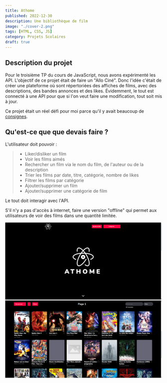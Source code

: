 ```yaml
---
title: Athome
published: 2022-12-30
description: Une bibliothèque de film
image: "./cover-2.png"
tags: [HTML, CSS, JS]
category: Projets Scolaires
draft: true
---
```


<!-- # Athome -->

## Description du projet

Pour le troisième TP du cours de JavaScript, nous avons expérimenté les API.
L'objectif de ce projet était de faire un "Allo Ciné".
Donc l'idée c'était de créer une plateforme où sont répertoriées des affiches de films, avec des descriptions, des bandes annonces et des likes.
Évidemment, le tout est connecté à une API pour que si l'on veut faire une modification, tout soit mis à jour.

Ce projet était un réel défi pour moi parce qu'il y avait beaucoup de [consignes](#consignes).

## Qu'est-ce que que devais faire ?

L'utilisateur doit pouvoir :

> - Liker/disliker un film<br/>
> - Voir les films aimés<br/>
> - Rechercher un film via le nom du film, de l'auteur ou de la description<br/>
> - Trier les films par date, titre, catégorie, nombre de likes<br/>
> - Filtrer les films par catégorie<br/>
> - Ajouter/supprimer un film<br/>
> - Ajouter/supprimer une catégorie de film<br/>

Le tout doit interagir avec l'API.

S'il n'y a pas d'accès à internet, faire une version "offline" qui permet aux utilisateurs de voir des films dans une quantité limitée.


![](athome-main.png)
![](athome-movies.png)